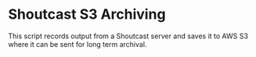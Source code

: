 # Shoutcast S3 Archiving

This script records output from a Shoutcast server and saves it to AWS S3 where it can be sent for long term archival. 